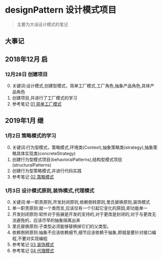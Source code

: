 # designPattern 设计模式项目
> 主要为大话设计模式的笔记

## 大事记
## 2018年12月 启
### 12月28日 创建项目
0. 关键词:设计模式,创建型模式，简单工厂模式,工厂角色,抽象产品角色,具体产品角色
1. 创建项目,并进行了工厂模式的学习
2. 参考笔记 [01 简单工厂模式](http://note.youdao.com/noteshare?id=00d171867a62166408514d066a11bb38&sub=43EF7D04C0CC43AD971F31C77529AE02)

## 2019年1月 继
### 1月2日 策略模式的学习
0. 关键词:行为型模式，策略模式,环境类(Context),抽象策略类(strategy),抽象策略具体实现类(concreteStrategy)
1. 创建行为型模式项目(behavioralPatterns),结构型模式项目(structuralPatterns)
2. 创建行为型策略模式,并进行代码实践
3. 参考笔记 [02 策略模式](http://note.youdao.com/noteshare?id=a03a9105cea6899290f27ab0a0762ae4&sub=6026A8F4C6E34CAE8C9CA4A21BCE683F)

### 1月3日 设计模式原则,装饰模式,代理模式
0. 关键词:单一职责原则,开发封闭原则,依赖倒转原则,里氏替换原则,装饰模式
1. 单一职责原则:就一个类而言,应该仅有一个引起它变化的原因,即功能单一
2. 开发封闭原则:软件对于拓展是开发的支持的,对于更改是封闭的;对于与更改无法避免的，应该尽早的抽象隔离出来
3. 里氏替换原则:子类型必须能够替换掉它们的父类型。
4. 依赖倒转原则:抽象不应该依赖细节,细节应该依赖于抽象,即就是要针对接口编程,不要对实现编程
5. 参考笔记 [03 装饰模式](http://note.youdao.com/noteshare?id=22a452fd4850e1b507a91aba020e8634&sub=F682496602B34981A5B785CCB662B84A)
6. 参考笔记 [04 代理模式](http://note.youdao.com/noteshare?id=a9c0a248935bc7f80dcbc295f7baa82d&sub=1B20233132844E83A2DF00C2F57521A4)